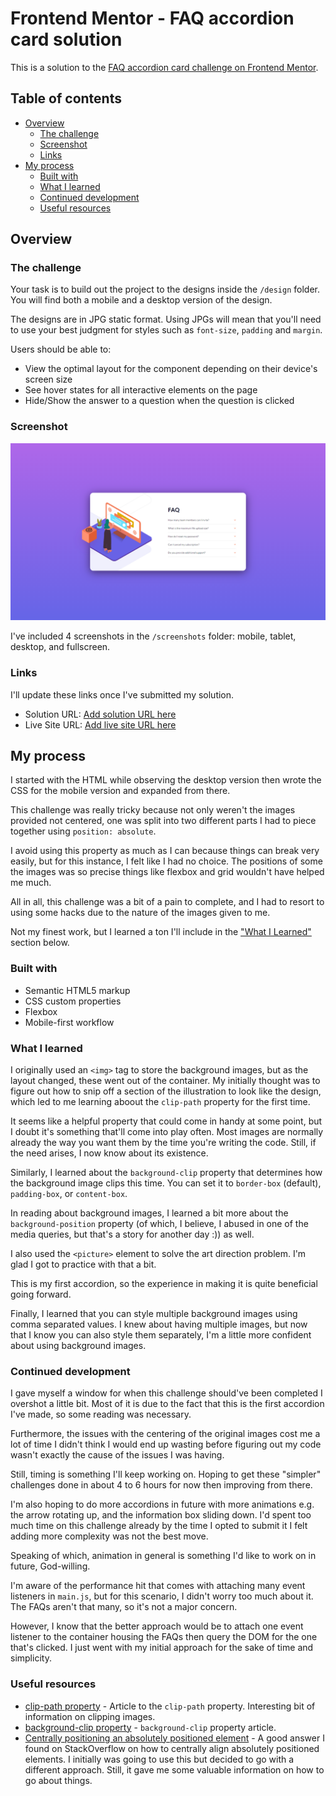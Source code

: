 # Frontend Mentor - FAQ accordion card solution

This is a solution to the [FAQ accordion card challenge on Frontend Mentor](https://www.frontendmentor.io/challenges/faq-accordion-card-XlyjD0Oam).

## Table of contents

- [Overview](#overview)
  - [The challenge](#the-challenge)
  - [Screenshot](#screenshot)
  - [Links](#links)
- [My process](#my-process)
  - [Built with](#built-with)
  - [What I learned](#what-i-learned)
  - [Continued development](#continued-development)
  - [Useful resources](#useful-resources)


## Overview

### The challenge

Your task is to build out the project to the designs inside the `/design` folder. You will find both a mobile and a desktop version of the design. 

The designs are in JPG static format. Using JPGs will mean that you'll need to use your best judgment for styles such as `font-size`, `padding` and `margin`. 

Users should be able to:

- View the optimal layout for the component depending on their device's screen size
- See hover states for all interactive elements on the page
- Hide/Show the answer to a question when the question is clicked

### Screenshot

![](./screenshots/faq-accordion-card-fullscreen.png)

I've included 4 screenshots in the `/screenshots` folder: mobile, tablet, desktop, and fullscreen.

### Links

I'll update these links once I've submitted my solution. 

- Solution URL: [Add solution URL here](https://your-solution-url.com)
- Live Site URL: [Add live site URL here](https://your-live-site-url.com)

## My process

I started with the HTML while observing the desktop version then wrote the CSS for the mobile version
and expanded from there. 

This challenge was really tricky because not only weren't the images provided not centered, one was 
split into two different parts I had to piece together using `position: absolute`. 

I avoid using this property as much as I can because things can break very easily, but for this instance, 
I felt like I had no choice. The positions of some the images was so precise things like flexbox and grid
wouldn't have helped me much. 

All in all, this challenge was a bit of a pain to complete, and I had to resort to using some hacks 
due to the nature of the images given to me. 

Not my finest work, but I learned a ton I'll include in the ["What I Learned"](#what-i-learned)
section below. 

### Built with

- Semantic HTML5 markup
- CSS custom properties
- Flexbox
- Mobile-first workflow

### What I learned

I originally used an `<img>` tag to store the background images, but as the layout changed, these went
out of the container. My initially thought was to figure out how to snip off a section of the illustration
to look like the design, which led to me learning aboout the `clip-path` property for the first time.

It seems like a helpful property that could come in handy at some point, but I doubt it's something that'll come into play often. Most images are normally already the way you want them by the time you're 
writing the code. Still, if the need arises, I now know about its existence. 

Similarly, I learned about the `background-clip` property that determines how the background image
clips this time. You can set it to `border-box` (default), `padding-box`, or `content-box`. 

In reading about background images, I learned a bit more about the `background-position` property (of
which, I believe, I abused in one of the media queries, but that's a story for another day :)) as well.

I also used the `<picture>` element to solve the art direction problem. I'm glad I got to practice with that a bit. 

This is my first accordion, so the experience in making it is quite beneficial going forward. 

Finally, I learned that you can style multiple background images using comma separated values. I knew
about having multiple images, but now that I know you can also style them separately, I'm a little more
confident about using background images. 

### Continued development

I gave myself a window for when this challenge should've been completed I overshot a little bit. Most of it is due to the fact that this is the first accordion I've made, so some reading was necessary.

Furthermore, the issues with the centering of the original images cost me a lot of time I didn't think
I would end up wasting before figuring out my code wasn't exactly the cause of the issues I was having. 

Still, timing is something I'll keep working on. Hoping to get these "simpler" challenges done in about 4 to 6 hours for now then improving from there. 

I'm also hoping to do more accordions in future with more animations e.g. the arrow rotating up, and the 
information box sliding down. I'd spent too much time on this challenge already by the time I opted to
submit it I felt adding more complexity was not the best move.

Speaking of which, animation in general is something I'd like to work on in future, God-willing. 

I'm aware of the performance hit that comes with attaching many event listeners in `main.js`, but for this
scenario, I didn't worry too much about it. The FAQs aren't that many, so it's not a major concern.

However, I know that the better approach would be to attach one event listener to the container housing
the FAQs then query the DOM for the one that's clicked. I just went with my initial approach for the sake
of time and simplicity. 

### Useful resources

- [clip-path property](https://www.w3schools.com/cssref/css3_pr_clip-path.asp) - Article to the `clip-path` property. Interesting bit of information on clipping images.
- [background-clip property](https://www.w3schools.com/cssref/css3_pr_background-clip.asp) - `background-clip` property article.
- [Centrally positioning an absolutely positioned element](https://stackoverflow.com/questions/7720730/how-to-align-absolutely-positioned-element-to-center) - A good answer I found on StackOverflow on how to centrally align absolutely positioned elements. I initially was going to use this but decided to go with
a different approach. Still, it gave me some valuable information on how to go about things. 
